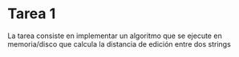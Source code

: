 # Tarea 1

La tarea consiste en implementar un algoritmo que se ejecute en memoria/disco que calcula la distancia de edición entre dos strings
